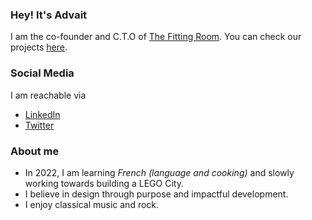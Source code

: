 ### Hey! It's Advait

I am the co-founder and C.T.O of [The Fitting Room](https://www.thefittingroom.tech). You can check our projects [here](https://github.com/TheFittingRoom).

### Social Media
I am reachable via
<ul>  
  <li>
    <a href="https://www.linkedin.com/in/advaitambeskar/">LinkedIn</a>
  </li>
  <li>
    <a href="https://www.twitter.com/ambeskaradvait/">Twitter</a>
  </li>
</ul>

### About me
- In 2022, I am learning *French (language and cooking)* and slowly working towards building a LEGO City.
- I believe in design through purpose and impactful development.
- I enjoy classical music and rock.
<br />

